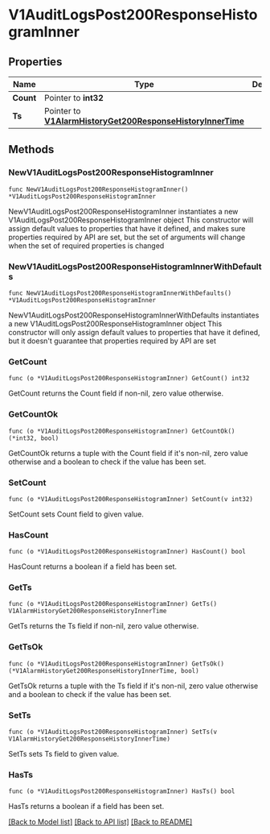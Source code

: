 # V1AuditLogsPost200ResponseHistogramInner

## Properties

Name | Type | Description | Notes
------------ | ------------- | ------------- | -------------
**Count** | Pointer to **int32** |  | [optional] 
**Ts** | Pointer to [**V1AlarmHistoryGet200ResponseHistoryInnerTime**](V1AlarmHistoryGet200ResponseHistoryInnerTime.md) |  | [optional] 

## Methods

### NewV1AuditLogsPost200ResponseHistogramInner

`func NewV1AuditLogsPost200ResponseHistogramInner() *V1AuditLogsPost200ResponseHistogramInner`

NewV1AuditLogsPost200ResponseHistogramInner instantiates a new V1AuditLogsPost200ResponseHistogramInner object
This constructor will assign default values to properties that have it defined,
and makes sure properties required by API are set, but the set of arguments
will change when the set of required properties is changed

### NewV1AuditLogsPost200ResponseHistogramInnerWithDefaults

`func NewV1AuditLogsPost200ResponseHistogramInnerWithDefaults() *V1AuditLogsPost200ResponseHistogramInner`

NewV1AuditLogsPost200ResponseHistogramInnerWithDefaults instantiates a new V1AuditLogsPost200ResponseHistogramInner object
This constructor will only assign default values to properties that have it defined,
but it doesn't guarantee that properties required by API are set

### GetCount

`func (o *V1AuditLogsPost200ResponseHistogramInner) GetCount() int32`

GetCount returns the Count field if non-nil, zero value otherwise.

### GetCountOk

`func (o *V1AuditLogsPost200ResponseHistogramInner) GetCountOk() (*int32, bool)`

GetCountOk returns a tuple with the Count field if it's non-nil, zero value otherwise
and a boolean to check if the value has been set.

### SetCount

`func (o *V1AuditLogsPost200ResponseHistogramInner) SetCount(v int32)`

SetCount sets Count field to given value.

### HasCount

`func (o *V1AuditLogsPost200ResponseHistogramInner) HasCount() bool`

HasCount returns a boolean if a field has been set.

### GetTs

`func (o *V1AuditLogsPost200ResponseHistogramInner) GetTs() V1AlarmHistoryGet200ResponseHistoryInnerTime`

GetTs returns the Ts field if non-nil, zero value otherwise.

### GetTsOk

`func (o *V1AuditLogsPost200ResponseHistogramInner) GetTsOk() (*V1AlarmHistoryGet200ResponseHistoryInnerTime, bool)`

GetTsOk returns a tuple with the Ts field if it's non-nil, zero value otherwise
and a boolean to check if the value has been set.

### SetTs

`func (o *V1AuditLogsPost200ResponseHistogramInner) SetTs(v V1AlarmHistoryGet200ResponseHistoryInnerTime)`

SetTs sets Ts field to given value.

### HasTs

`func (o *V1AuditLogsPost200ResponseHistogramInner) HasTs() bool`

HasTs returns a boolean if a field has been set.


[[Back to Model list]](../README.md#documentation-for-models) [[Back to API list]](../README.md#documentation-for-api-endpoints) [[Back to README]](../README.md)



